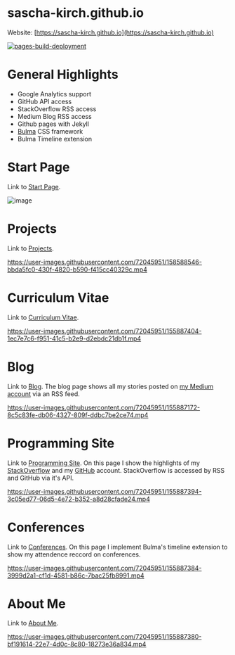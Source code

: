 # sascha-kirch.github.io
Website: [https://sascha-kirch.github.io](https://sascha-kirch.github.io)

[![pages-build-deployment](https://github.com/sascha-kirch/sascha-kirch.github.io/actions/workflows/pages/pages-build-deployment/badge.svg)](https://github.com/sascha-kirch/sascha-kirch.github.io/actions/workflows/pages/pages-build-deployment)

# General Highlights
- Google Analytics support
- GitHub API access
- StackOverflow RSS access
- Medium Blog RSS access
- Github pages with Jekyll 
- [Bulma](https://bulma.io/) CSS framework
- Bulma Timeline extension

# Start Page
Link to [Start Page](https://sascha-kirch.github.io/).

![image](https://user-images.githubusercontent.com/72045951/158271330-39848e01-6d4f-4634-8721-8329d254ecbe.png)

# Projects
Link to [Projects](https://sascha-kirch.github.io/projects.html).

https://user-images.githubusercontent.com/72045951/158588546-bbda5fc0-430f-4820-b590-f415cc40329c.mp4

# Curriculum Vitae
Link to [Curriculum Vitae](https://sascha-kirch.github.io/cv.html).

https://user-images.githubusercontent.com/72045951/155887404-1ec7e7c6-f951-41c5-b2e9-d2ebdc21db1f.mp4

# Blog
Link to [Blog](https://sascha-kirch.github.io/blog.html).
The blog page shows all my stories posted on [my Medium account](https://medium.com/@SaschaKirch) via an RSS feed.

https://user-images.githubusercontent.com/72045951/155887172-8c5c83fe-db06-4327-809f-ddbc7be2ce74.mp4

# Programming Site
Link to [Programming Site](https://sascha-kirch.github.io/programming_sites.html).
On this page I show the highlights of my [StackOverflow](https://stackoverflow.com/users/17905764/sascha-kirch) and my [GitHub](https://github.com/sascha-kirch) account. StackOverflow is accessed by RSS and GitHub via it's API.

https://user-images.githubusercontent.com/72045951/155887394-3c05ed77-06d5-4e72-b352-a8d28cfade24.mp4

# Conferences
Link to [Conferences](https://sascha-kirch.github.io/conferences.html).
On this page I implement Bulma's timeline extension to show my attendence reccord on conferences.

https://user-images.githubusercontent.com/72045951/155887384-3999d2a1-cf1d-4581-b86c-7bac25fb8991.mp4

# About Me
Link to [About Me](https://sascha-kirch.github.io/about.html).

https://user-images.githubusercontent.com/72045951/155887380-bf191614-22e7-4d0c-8c80-18273e36a834.mp4

